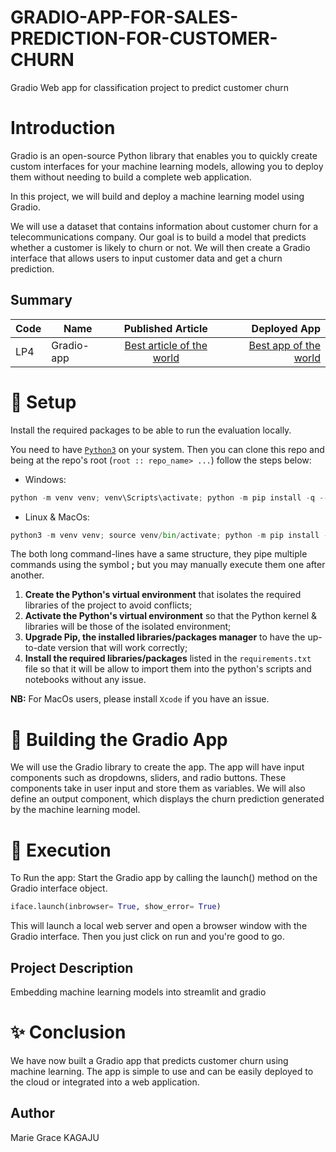 # GRADIO-APP-FOR-SALES-PREDICTION-FOR-CUSTOMER-CHURN
Gradio Web app for classification project to predict customer churn

# Introduction

Gradio is an open-source Python library that enables you to quickly create custom interfaces for your machine learning models, allowing you to deploy them without needing to build a complete web application.

In this project, we will build and deploy a machine learning model using Gradio.

We will use a dataset that contains information about customer churn for a telecommunications company. Our goal is to build a model that predicts whether a customer is likely to churn or not. We will then create a Gradio interface that allows users to input customer data and get a churn prediction.

## Summary
| Code      | Name        | Published Article |  Deployed App |
|-----------|-------------|:-------------:|------:|
| LP4 | Gradio-app |  [Best article of the world](https://medium.com/@kagajugrace/gradio-app-for-sales-prediction-for-customer-churn-53901e55737a) | [Best app of the world](/) |


# 🚀 Setup

Install the required packages to be able to run the evaluation locally.

You need to have [`Python3`](https://www.python.org/) on your system. Then you can clone this repo and being at the repo's root (`root :: repo_name> ...`) follow the steps below:

- Windows:

```python
python -m venv venv; venv\Scripts\activate; python -m pip install -q --upgrade pip; python -m pip install -qr requirements.txt
```

- Linux & MacOs:

```python
python3 -m venv venv; source venv/bin/activate; python -m pip install -q --upgrade pip; python -m pip install -qr requirements.txt
```

The both long command-lines have a same structure, they pipe multiple commands using the symbol **;** but you may manually execute them one after another.

1. **Create the Python's virtual environment** that isolates the required libraries of the project to avoid conflicts;
2. **Activate the Python's virtual environment** so that the Python kernel & libraries will be those of the isolated environment;
3. **Upgrade Pip, the installed libraries/packages manager** to have the up-to-date version that will work correctly;
4. **Install the required libraries/packages** listed in the `requirements.txt` file so that it will be allow to import them into the python's scripts and notebooks without any issue.

**NB:** For MacOs users, please install `Xcode` if you have an issue.

# 🔧 Building the Gradio App

We will use the Gradio library to create the app. The app will have input components such as dropdowns, sliders, and radio buttons. These components take in user input and store them as variables. We will also define an output component, which displays the churn prediction generated by the machine learning model.

# 🚀 Execution

To Run the app: Start the Gradio app by calling the launch() method on the Gradio interface object.

```python
iface.launch(inbrowser= True, show_error= True)
```

This will launch a local web server and open a browser window with the Gradio interface. Then you just click on run and you're good to go.

## Project Description
Embedding machine learning models into streamlit and gradio

# ✨ Conclusion

We have now built a Gradio app that predicts customer churn using machine learning. The app is simple to use and can be easily deployed to the cloud or integrated into a web application.

## Author
Marie Grace KAGAJU